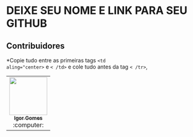 # DEIXE SEU NOME E LINK PARA SEU GITHUB

## Contribuidores
*Copie tudo entre as primeiras tags <code><td aling="center></code> e <code>< /td></code> e cole tudo antes da tag <code>< /tr></code>, 
<table>
<tr>  
  <td align="center">
        <a href="https://github.com/wizardigor">
            <kbd>
                <img src="https://avatars3.githubusercontent.com/wizardigor?size=400" width="100px;" alt=""/>
            </kbd>
            <br />
            <sub>
                <b>Igor Gomes</b>
            </sub>
        </a>
        <br />
        :computer:
    </td>
  
  </tr>
</table>

